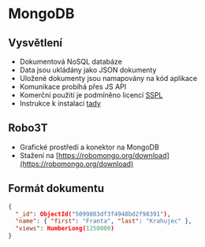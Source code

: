 # MongoDB

## Vysvětlení

- Dokumentová NoSQL databáze
- Data jsou ukládány jako JSON dokumenty
- Uložené dokumenty jsou namapovány na kód aplikace
- Komunikace probíhá přes JS API
- Komerční použití je podmíněno licencí [SSPL](https://www.mongodb.com/licensing/server-side-public-license)
- Instrukce k instalaci [tady](https://docs.mongodb.com/manual/tutorial/install-mongodb-on-ubuntu)

## Robo3T

- Grafické prostředí a konektor na MongoDB
- Stažení na [https://robomongo.org/download](https://robomongo.org/download)

## Formát dokumentu

```json
{
  "_id": ObjectId("5099803df3f4948bd2f98391"),
  "name": { "first": "Franta", "last": "Krahujec" },
  "views": NumberLong(1250000)
}
```
